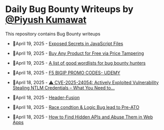 # Daily Bug Bounty Writeups by [@Piyush Kumawat](https://twitter.com/piyush_supiy) 
This repository contains Bug Bounty writeups

<!-- BLOG-POST-LIST:START -->
 - 💯April 19, 2025 - [Exposed Secrets in JavaScript Files](https://medium.com/@Abhijeet_kumawat_/exposed-secrets-in-javascript-files-430a76834952?source=rss------bug_bounty-5) 

 - 💯April 19, 2025 - [Buy Any Product for Free via Price Tampering](https://medium.com/@shyam.sam0704/buy-any-product-for-free-via-price-tampering-75326ff7a767?source=rss------bug_bounty-5) 

 - 💯April 19, 2025 - [A list of good wordlists for bug bounty hunters](https://medium.com/@loyalonlytoday/a-list-of-good-wordlists-for-bug-bounty-hunters-7a6562df2aba?source=rss------bug_bounty-5) 

 - 💯April 18, 2025 - [F5 BIGIP PROMO CODES- UDEMY](https://medium.com/@deepdive4learn/f5-bigip-promo-codes-udemy-6ed8534d230d?source=rss------bug_bounty-5) 

 - 💯April 18, 2025 - [⚠️ CVE-2025-24054: Actively Exploited Vulnerability Stealing NTLM Credentials – What You Need to…](https://chintalatarakaram.medium.com/%EF%B8%8F-cve-2025-24054-actively-exploited-vulnerability-stealing-ntlm-credentials-what-you-need-to-631ac46f45e3?source=rss------bug_bounty-5) 

 - 💯April 18, 2025 - [Header-Fusion](https://medium.com/@bineeg/header-fusion-3c11da41582e?source=rss------bug_bounty-5) 

 - 💯April 18, 2025 - [Race condtion &amp; Logic Bug lead to Pre-ATO](https://medium.com/@yassentaalab51/race-condtion-logic-bug-lead-to-pre-ato-4fb85dfb4bcc?source=rss------bug_bounty-5) 

 - 💯April 18, 2025 - [How to Find Hidden APIs and Abuse Them in Web Apps](https://medium.com/@vipulsonule71/how-to-find-hidden-apis-and-abuse-them-in-web-apps-42bd8cd91552?source=rss------bug_bounty-5) 
<!-- BLOG-POST-LIST:END -->

